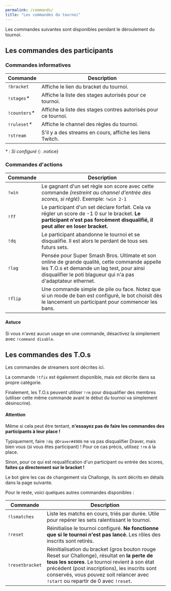 ```yaml
---
permalink: /commands/
title: "Les commandes du tournoi"
---
```


Les commandes suivantes sont disponibles pendant le déroulement du tournoi.

## Les commandes des participants

### Commandes informatives

| Commande        | Description                                                    |
| --------------- | -------------------------------------------------------------- |
| `!bracket`      | Affiche le lien du bracket du tournoi.                         |
| `!stages`*\**   | Affiche la liste des stages autorisés pour ce tournoi.         |
| `!counters`*\** | Affiche la liste des stages contres autorisés pour ce tournoi. |
| `!ruleset`*\**  | Affiche le channel des règles du tournoi.                      |
| `!stream`       | S'il y a des streams en cours, affiche les liens Twitch.       |

*\* : Si configuré*
{: .notice}

### Commandes d'actions

| Commande | Description                                                                                                                                                                                                  |
| -------- | ------------------------------------------------------------------------------------------------------------------------------------------------------------------------------------------------------------ |
| `!win`   | Le gagnant d'un set règle son score avec cette commande *(restreint au channel d'entrée des scores, si réglé)*. Exemple: `!win 2-1`                                                                          |
| `!ff`    | Le participant d'un set déclare forfait. Cela va régler un score de -1 0 sur le bracket. **Le participant n'est pas forcément disqualifié, il peut aller en loser bracket.**                                 |
| `!dq`    | Le participant abandonne le tournoi et se disqualifie. Il est alors le perdant de tous ses futurs sets.                                                                                                      |
| `!lag`   | Pensée pour Super Smash Bros. Ultimate et son online de grande qualité, cette commande appelle les T.O.s et demande un lag test, pour ainsi disqualifier le poti blagueur qui n'a pas d'adaptateur ethernet. |
| `!flip`  | Une commande simple de pile ou face. Notez que si un mode de ban est configuré, le bot choisit dès le lancement un participant pour commencer les bans.                                                      |

<div markdown="1" class="notice--primary">

<h4 markdown="1" class="no_toc">Astuce</h4>

Si vous n'avez aucun usage en une commande, désactivez la simplement avec `!command disable`.

</div>

## Les commandes des T.O.s

Les commandes de streamers sont décrites ici.

La commande `!tfix` est également disponible, mais est décrite dans sa propre catégorie.

Finalement, les T.O.s peuvent utiliser `!rm` pour disqualifier des membres (utiliser cette même commande avant le début du tournoi va simplement désinscrire).

<div markdown="1" class="notice--warning">

<h4 markdown="1" class="no_toc">Attention</h4>

Même si cela peut être tentant, **n'essayez pas de faire les commandes des participants à leur place !**

Typiquement, faire `!dq @Draver#4986` ne va pas disqualifier Draver, mais bien vous (si vous êtes participant) ! Pour ce cas précis, utilisez `!rm` à la place.

Sinon, pour ce qui est requalification d'un participant ou entrée des scores, **faites ça directement sur le bracket !**

Le bot gère les cas de changement via Challonge, ils sont décrits en détails dans la page suivante.

</div>

Pour le reste, voici quelques autres commandes disponibles :

| Commande        | Description                                                                                                                                                                                                                                                                         |
| --------------- | ----------------------------------------------------------------------------------------------------------------------------------------------------------------------------------------------------------------------------------------------------------------------------------- |
| `!lsmatches`    | Liste les matchs en cours, triés par durée. Utile pour repérer les sets ralentissant le tournoi.                                                                                                                                                                                    |
| `!reset`        | Réinitialise le tournoi configuré. **Ne fonctionne que si le tournoi n'est pas lancé.** Les rôles des inscrits sont retirés.                                                                                                                                                        |
| `!resetbracket` | Réinitialisation du bracket (gros bouton rouge Reset sur Challonge), résultat en **la perte de tous les scores**. Le tournoi revient à son état précédent (post inscriptions), les inscrits sont conservés, vous pouvez soit relancer avec `!start` ou repartir de 0 avec `!reset`. |
